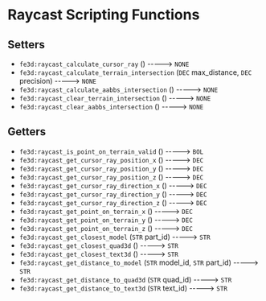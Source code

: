 # Raycast Scripting Functions

## Setters

- `fe3d:raycast_calculate_cursor_ray` () -----> `NONE`
- `fe3d:raycast_calculate_terrain_intersection` (`DEC` max_distance, `DEC` precision) -----> `NONE`
- `fe3d:raycast_calculate_aabbs_intersection` () -----> `NONE`
- `fe3d:raycast_clear_terrain_intersection` () -----> `NONE`
- `fe3d:raycast_clear_aabbs_intersection` () -----> `NONE`

## Getters

- `fe3d:raycast_is_point_on_terrain_valid` () -----> `BOL`
- `fe3d:raycast_get_cursor_ray_position_x` () -----> `DEC`
- `fe3d:raycast_get_cursor_ray_position_y` () -----> `DEC`
- `fe3d:raycast_get_cursor_ray_position_z` () -----> `DEC`
- `fe3d:raycast_get_cursor_ray_direction_x` () -----> `DEC`
- `fe3d:raycast_get_cursor_ray_direction_y` () -----> `DEC`
- `fe3d:raycast_get_cursor_ray_direction_z` () -----> `DEC`
- `fe3d:raycast_get_point_on_terrain_x` () -----> `DEC`
- `fe3d:raycast_get_point_on_terrain_y` () -----> `DEC`
- `fe3d:raycast_get_point_on_terrain_z` () -----> `DEC`
- `fe3d:raycast_get_closest_model` (`STR` part_id) -----> `STR`
- `fe3d:raycast_get_closest_quad3d` () -----> `STR`
- `fe3d:raycast_get_closest_text3d` () -----> `STR`
- `fe3d:raycast_get_distance_to_model` (`STR` model_id, `STR` part_id) -----> `STR`
- `fe3d:raycast_get_distance_to_quad3d` (`STR` quad_id) -----> `STR`
- `fe3d:raycast_get_distance_to_text3d` (`STR` text_id) -----> `STR`
